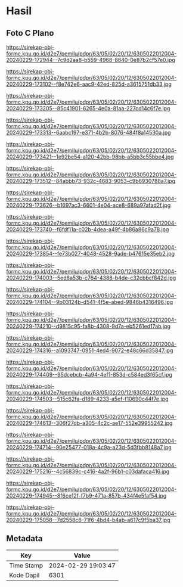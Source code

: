 # Hasil

## Foto C Plano

https://sirekap-obj-formc.kpu.go.id/d2e7/pemilu/pdpr/63/05/02/20/12/6305022012004-20240229-172944--7c9d2aa8-b559-4968-8840-0e87b2cf57e0.jpg

https://sirekap-obj-formc.kpu.go.id/d2e7/pemilu/pdpr/63/05/02/20/12/6305022012004-20240229-173102--f8e742e6-aac9-42ed-825d-a3615751db33.jpg

https://sirekap-obj-formc.kpu.go.id/d2e7/pemilu/pdpr/63/05/02/20/12/6305022012004-20240229-173205--85c41901-6265-4e0a-81aa-227cd14c6f7e.jpg

https://sirekap-obj-formc.kpu.go.id/d2e7/pemilu/pdpr/63/05/02/20/12/6305022012004-20240229-173313--6aabc197-e371-4b2b-8076-484f8a14530a.jpg

https://sirekap-obj-formc.kpu.go.id/d2e7/pemilu/pdpr/63/05/02/20/12/6305022012004-20240229-173421--1e92be54-a120-42bb-98bb-a5bb3c55bbe4.jpg

https://sirekap-obj-formc.kpu.go.id/d2e7/pemilu/pdpr/63/05/02/20/12/6305022012004-20240229-173512--84abbb73-932c-4683-9053-c9b6930788a7.jpg

https://sirekap-obj-formc.kpu.go.id/d2e7/pemilu/pdpr/63/05/02/20/12/6305022012004-20240229-173626--b1697ac3-6601-4e04-ace8-689a97afad2f.jpg

https://sirekap-obj-formc.kpu.go.id/d2e7/pemilu/pdpr/63/05/02/20/12/6305022012004-20240229-173740--f6fdf11a-c02b-4dea-a49f-4b86a86c9a78.jpg

https://sirekap-obj-formc.kpu.go.id/d2e7/pemilu/pdpr/63/05/02/20/12/6305022012004-20240229-173854--fe73b027-4048-4528-9ade-b47615e35eb2.jpg

https://sirekap-obj-formc.kpu.go.id/d2e7/pemilu/pdpr/63/05/02/20/12/6305022012004-20240229-174003--5ed8a53b-c764-4388-b4de-c32cbbcf842d.jpg

https://sirekap-obj-formc.kpu.go.id/d2e7/pemilu/pdpr/63/05/02/20/12/6305022012004-20240229-174104--9b03124b-d541-4f5e-abed-9846b4316496.jpg

https://sirekap-obj-formc.kpu.go.id/d2e7/pemilu/pdpr/63/05/02/20/12/6305022012004-20240229-174210--d9815c95-fa8b-4308-9d7a-eb5261ed17ab.jpg

https://sirekap-obj-formc.kpu.go.id/d2e7/pemilu/pdpr/63/05/02/20/12/6305022012004-20240229-174316--a1093747-0951-4ed4-9072-e48c66d35847.jpg

https://sirekap-obj-formc.kpu.go.id/d2e7/pemilu/pdpr/63/05/02/20/12/6305022012004-20240229-174409--95dcebcb-4a94-4ef1-853d-c584ed3f65cf.jpg

https://sirekap-obj-formc.kpu.go.id/d2e7/pemilu/pdpr/63/05/02/20/12/6305022012004-20240229-174503--515c62fa-d189-4233-a5ef-f10690c44f7e.jpg

https://sirekap-obj-formc.kpu.go.id/d2e7/pemilu/pdpr/63/05/02/20/12/6305022012004-20240229-174613--306f27db-a305-4c2c-ae17-552e39955242.jpg

https://sirekap-obj-formc.kpu.go.id/d2e7/pemilu/pdpr/63/05/02/20/12/6305022012004-20240229-174714--90e25477-018a-4c9a-a23d-5d3fbb8148a7.jpg

https://sirekap-obj-formc.kpu.go.id/d2e7/pemilu/pdpr/63/05/02/20/12/6305022012004-20240229-175216--4c56839c-c416-4a2f-96b1-c03dafaca416.jpg

https://sirekap-obj-formc.kpu.go.id/d2e7/pemilu/pdpr/63/05/02/20/12/6305022012004-20240229-174945--8f6ce12f-f7b9-471a-857b-434f4e5faf54.jpg

https://sirekap-obj-formc.kpu.go.id/d2e7/pemilu/pdpr/63/05/02/20/12/6305022012004-20240229-175058--7d2558c6-71f6-4bd4-b4ab-a617c9f5ba37.jpg


## Metadata

| Key        | Value               |
| ---------- | ------------------- |
| Time Stamp | 2024-02-29 19:03:47 |
| Kode Dapil | 6301                |



